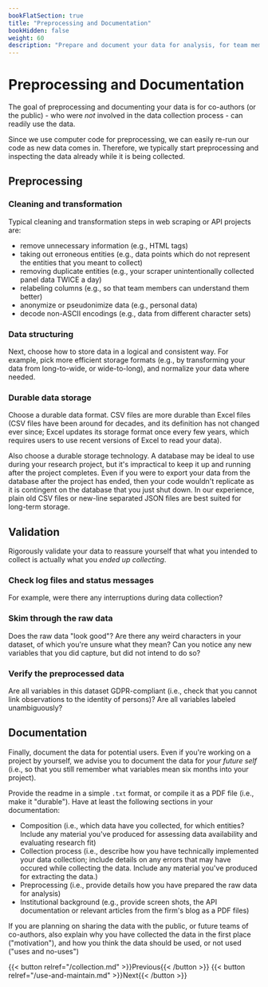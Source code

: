 ```yaml
---
bookFlatSection: true
title: "Preprocessing and Documentation"
bookHidden: false
weight: 60
description: "Prepare and document your data for analysis, for team members or the public."
---
```


# Preprocessing and Documentation

The goal of preprocessing and documenting your data is for co-authors (or the public) - who were *not* involved in the data collection process - can readily use the data.

Since we use computer code for preprocessing, we can easily re-run our code as new data comes in. Therefore, we typically start preprocessing and inspecting the data already while it is being collected.

## Preprocessing

### Cleaning and transformation

Typical cleaning and transformation steps in web scraping or API projects are:

- remove unnecessary information (e.g., HTML tags)
- taking out erroneous entities (e.g., data points which do not represent the entities that you meant to collect)
- removing duplicate entities (e.g., your scraper unintentionally collected panel data TWICE a day)
- relabeling columns (e.g., so that team members can understand them better)
- anonymize or pseudonimize data (e.g., personal data)
- decode non-ASCII encodings (e.g., data from different character sets)

### Data structuring

Next, choose how to store data in a logical and consistent way. For example, pick more efficient storage formats (e.g., by transforming your data from long-to-wide, or wide-to-long), and normalize your data where needed.

### Durable data storage

Choose a durable data format. CSV files are more durable than Excel files (CSV files have been around for decades, and its definition has not changed ever since; Excel updates its storage format once every few years, which requires users to use recent versions of Excel to read your data).

Also choose a durable storage technology. A database may be ideal to use during your research project, but it's impractical to keep it up and running after the project completes. Even if you were to export your data from the database after the project has ended, then your code wouldn't replicate as it is contingent on the database that you just shut down. In our experience, plain old CSV files or new-line separated JSON files are best suited for long-term storage.

## Validation

Rigorously validate your data to reassure yourself that what you intended to collect is actually what you *ended up collecting*.

### Check log files and status messages

For example, were there any interruptions during data collection?

### Skim through the raw data
Does the raw data "look good"? Are there any weird characters in your dataset, of which you're unsure what they mean? Can you notice any new variables that you did capture, but did not intend to do so?

### Verify the preprocessed data
Are all variables in this dataset GDPR-compliant (i.e., check that you cannot link observations to the identity of persons)? Are all variables labeled unambiguously?

## Documentation

Finally, document the data for potential users. Even if you're working on a project by yourself, we advise you to document the data for *your future self* (i.e., so that you still remember what variables mean six months into your project).

Provide the readme in a simple `.txt` format, or compile it as a PDF file (i.e., make it "durable"). Have at least the following sections in your documentation:
- Composition (i.e., which data have you collected, for which entities? Include any material you've produced for assessing data availability and evaluating research fit)
- Collection process (i.e., describe how you have technically implemented your data collection; include details on any errors that may have occured while collecting the data. Include any material you've produced for extracting the data.)
- Preprocessing (i.e., provide details how you have prepared the raw data for analysis)
- Institutional background (e.g., provide screen shots, the API documentation or relevant articles from the firm's blog as a PDF files)

If you are planning on sharing the data with the public, or future teams of co-authors, also explain why you have collected the data in the first place ("motivation"), and how you think the data should be used, or not used ("uses and no-uses")

{{< button relref="/collection.md" >}}Previous{{< /button >}}
{{< button relref="/use-and-maintain.md" >}}Next{{< /button >}}
